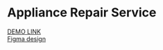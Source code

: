 # Appliance Repair Service
[DEMO LINK](https://dariaveretyak.github.io/appliance/) <br/>
[Figma design](https://www.figma.com/file/5XmahhhCfs97o0zxHyucYZ/1666616333734726)
